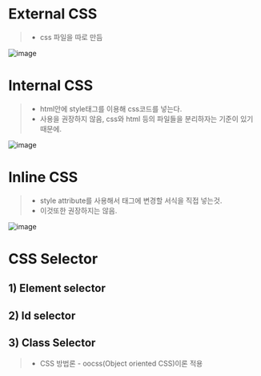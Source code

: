 # External CSS

> - css 파일을 따로 만듬

![image](https://user-images.githubusercontent.com/88914377/131202093-284f0cd4-447a-42c4-8419-64ca2feb5f50.png)

# Internal CSS

> - html안에 style태그를 이용해 css코드를 넣는다.
> - 사용을 권장하지 않음, css와 html 등의 파일들을 분리하자는 기준이 있기 때문에.

![image](https://user-images.githubusercontent.com/88914377/131202141-d63edc12-1b47-47a1-9936-9179ea9ac468.png)


# Inline CSS

> - style attribute를 사용해서 태그에 변경할 서식을 직접 넣는것. 
> - 이것또한 권장하지는 않음.
 

![image](https://user-images.githubusercontent.com/88914377/131202156-f30a2b51-4b98-49ff-8275-768dcc16bff9.png)

# CSS Selector

## 1) Element selector
## 2) Id selector 
## 3) Class Selector 
> - CSS 방법론 - oocss(Object oriented CSS)이론 적용 
